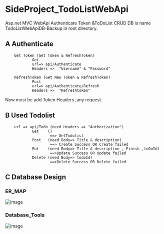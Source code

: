 # SideProject_TodoListWebApi
Asp.net MVC WebApi
Authenticate Token &amp;ToDoList CRUD
DB is name TodoListWebApiDB-Backup in root directory.<br> 

A   Authenticate 
------
        Get Token (Get Token & RefreshToken)
                Get
                url=> api/Authenticate
                Headers =>  "Username" & "Password"

        RefreshToken (Get New Token & RefreshToken) 
                Post
                url=> api/Authenticate/Refresh 
                Headers =>  "Refreshtoken"
        
Now must be add Token Headers ,any request.

B   Used Todolist
------
        url => api/Todo (need Headers => "Authorization")
                Get    ()
                        ==> GetTodolist    
                Post   (need Body=> Title & description) 
                        ==> Create Success OR Create failed    
                Put    (need Body=> Title & description , Finish ,toDoId)
                        ==>Update Success OR Update failed    
                Delete (need Body=> todoId)
                        ==>Delete Success OR Delete failed
C Database Design
------
### ER_MAP
 ![image](https://github.com/Eliasfunction/SideProjectSelf_TodoListWebApiAndJWT/blob/master/ReadmeIMG/ER_MAP.png)
<br>
### Database_Tools  <br>
 ![image](https://github.com/Eliasfunction/SideProjectSelf_TodoListWebApiAndJWT/blob/master/ReadmeIMG/Database%20Tools.png)
